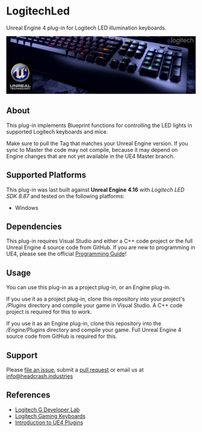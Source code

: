 # LogitechLed

Unreal Engine 4 plug-in for Logitech LED illumination keyboards.

![Logo](Docs/logo.png)


## About

This plug-in implements Blueprint functions for controlling the LED lights
in supported Logitech keyboards and mice.

Make sure to pull the Tag that matches your Unreal Engine version. If you sync
to Master the code may not compile, because it may depend on Engine changes that
are not yet available in the UE4 Master branch.


## Supported Platforms

This plug-in was last built against **Unreal Engine 4.16** with
*Logitech LED SDK 8.87* and tested on the following platforms:

- Windows


## Dependencies

This plug-in requires Visual Studio and either a C++ code project or the full
Unreal Engine 4 source code from GitHub. If you are new to programming in UE4,
please see the official [Programming Guide](https://docs.unrealengine.com/latest/INT/Programming/index.html)! 


## Usage

You can use this plug-in as a project plug-in, or an Engine plug-in.

If you use it as a project plug-in, clone this repository into your project's
*/Plugins* directory and compile your game in Visual Studio. A C++ code project
is required for this to work.

If you use it as an Engine plug-in, clone this repository into the
*/Engine/Plugins* directory and compile your game. Full Unreal Engine 4
source code from GitHub is required for this.


## Support

Please [file an issue](https://github.com/ue4plugins/LogiLed/issues), submit a
[pull request](https://github.com/ue4plugins/LogiLed/pulls?q=is%3Aopen+is%3Apr)
or email us at info@headcrash.industries


## References

* [Logitech G Developer Lab](http://gaming.logitech.com/en-us/developers)
* [Logitech Gaming Keyboards](http://gaming.logitech.com/en-us/gaming-keyboards)
* [Introduction to UE4 Plugins](https://wiki.unrealengine.com/An_Introduction_to_UE4_Plugins)
